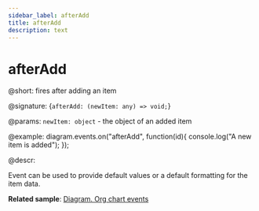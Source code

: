 ```yaml
---
sidebar_label: afterAdd
title: afterAdd
description: text
---
```


# afterAdd

@short: fires after adding an item

@signature: {`afterAdd: (newItem: any) => void;`}

@params:
`newItem: object` - the object of an added item

@example:
diagram.events.on("afterAdd", function(id){
	console.log("A new item is added");
});

@descr:

Event can be used to provide default values or a default formatting for the item data.

**Related sample**: [Diagram. Org chart events](https://snippet.dhtmlx.com/l38pct7c)
